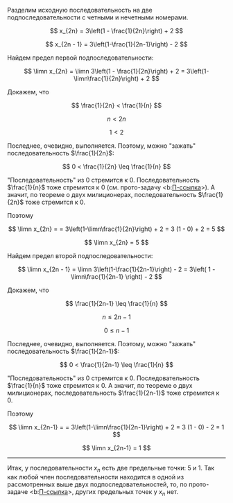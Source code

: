 Разделим исходную последовательность на две подпоследовательности с четными и нечетными номерами.

$$ x_{2n} = 3\left(1 - \frac{1}{2n}\right) + 2 $$

$$ x_{2n - 1} = 3\left(1-\frac{1}{2n-1}\right) - 2 $$

Найдем предел первой подпоследовательности:

$$ \limn x_{2n} = \limn 3\left(1 - \frac{1}{2n}\right) + 2 = 3\left(1-\limn\frac{1}{2n}\right) + 2 $$

Докажем, что

$$ \frac{1}{2n} < \frac{1}{n} $$

$$ n < 2n $$

$$ 1 < 2 $$

Последнее, очевидно, выполняется. Поэтому, можно "зажать" последовательность $\frac{1}{2n}$:

$$ 0 < \frac{1}{2n} \leq \frac{1}{n} $$

"Последовательность" из $0$ стремится к $0$. Последовательность $\frac{1}{n}$ тоже стремится к $0$ (см. прото-задачу <b:[П-ссылка](advanced/proto/sequence-lim/elementary)>). А значит,
по теореме о двух милиционерах, последовательность $\frac{1}{2n}$ тоже стремится к $0$.

Поэтому

$$ \limn x_{2n} = = 3\left(1-\limn\frac{1}{2n}\right) + 2 = 3 (1 - 0) + 2 = 5 $$

$$ \limn x_{2n} = 5 $$

Найдем предел второй подпоследовательности:

$$ \limn x_{2n - 1} = \limn 3\left(1-\frac{1}{2n-1}\right) - 2 = 3\left( 1 - \limn\frac{1}{2n-1} \right) - 2 $$

Докажем, что

$$ \frac{1}{2n-1} \leq \frac{1}{n} $$

$$ n \leq 2n - 1 $$

$$ 0 \leq n-1 $$

Последнее, очевидно, выполняется. Поэтому, можно "зажать" последовательность $\frac{1}{2n-1}$:

$$ 0 < \frac{1}{2n-1} \leq \frac{1}{n} $$

"Последовательность" из $0$ стремится к $0$. Последовательность $\frac{1}{n}$ тоже стремится к $0$. А значит,
по теореме о двух милиционерах, последовательность $\frac{1}{2n-1}$ тоже стремится к $0$.

Поэтому

$$ \limn x_{2n-1} = = 3\left(1-\limn\frac{1}{2n-1}\right) + 2 = 3 (1 - 0) - 2 = 1 $$

$$ \limn x_{2n-1} = 1 $$

---

Итак, у последовательности $x_n$ есть две предельные точки: $5$ и $1$. Так как любой член последовательности находится в одной из рассмотренных
выше двух подпоследовательностей, то, по прото-задаче <b:[П-ссылка](advanced/proto/sequence-lim/max-limit-points)>, других предельных точек у $x_n$ нет.
